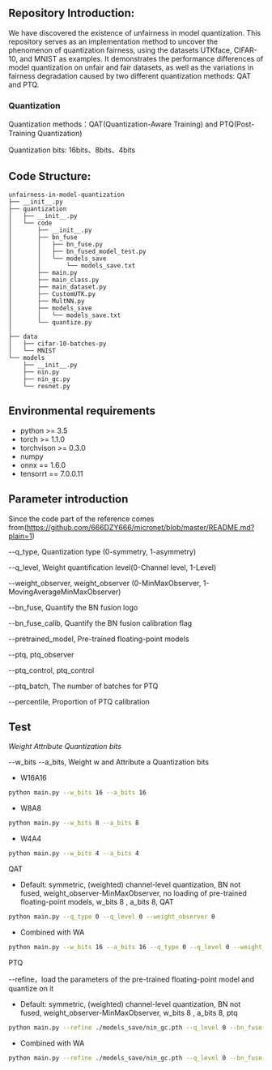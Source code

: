 ## Repository Introduction:

We have discovered the existence of unfairness in model quantization. This repository serves as an implementation method to uncover the phenomenon of quantization fairness, using the datasets UTKface, CIFAR-10, and MNIST as examples. It demonstrates the performance differences of model quantization on unfair and fair datasets, as well as the variations in fairness degradation caused by two different quantization methods: QAT and PTQ.

### Quantization

Quantization methods：QAT(Quantization-Aware Training) and PTQ(Post-Training Quantization)

Quantization bits: 16bits、8bits、4bits

## Code Structure:



```
unfairness-in-model-quantization
├── __init__.py
├── quantization
│   ├── __init__.py
│   └── code
│       ├── __init__.py
│       ├── bn_fuse
│       │   ├── bn_fuse.py
│       │   ├── bn_fused_model_test.py
│       │   └── models_save
│       │       └── models_save.txt
│       ├── main.py
│       ├── main_class.py
│       ├── main_dataset.py
│       ├── CustomUTK.py
│       ├── MultNN.py
│       ├── models_save
│       │   └── models_save.txt
│       └── quantize.py
│           
├── data
│   ├── cifar-10-batches-py
│   └── MNIST
└── models
    ├── __init__.py
    ├── nin.py
    ├── nin_gc.py
    └── resnet.py

```

## Environmental requirements

- python >= 3.5
- torch >= 1.1.0
- torchvison >= 0.3.0
- numpy
- onnx == 1.6.0
- tensorrt == 7.0.0.11

## Parameter introduction

Since the code part of the reference comes from(https://github.com/666DZY666/micronet/blob/master/README.md?plain=1)

--q_type, Quantization type (0-symmetry, 1-asymmetry)

--q_level, Weight quantification level(0-Channel level, 1-Level)

--weight_observer, weight_observer (0-MinMaxObserver, 1-MovingAverageMinMaxObserver)

--bn_fuse, Quantify the BN fusion logo

--bn_fuse_calib, Quantify the BN fusion calibration flag

--pretrained_model, Pre-trained floating-point models

--ptq, ptq_observer

--ptq_control, ptq_control

--ptq_batch, The number of batches for PTQ

--percentile, Proportion of PTQ calibration

## Test

*Weight Attribute Quantization bits*

--w_bits --a_bits, Weight w and Attribute a Quantization bits

- W16A16

```bash
python main.py --w_bits 16 --a_bits 16
```

- W8A8

```bash
python main.py --w_bits 8 --a_bits 8
```

- W4A4

```bash
python main.py --w_bits 4 --a_bits 4
```

QAT

- Default: symmetric, (weighted) channel-level quantization, BN not fused, weight_observer-MinMaxObserver, no loading of pre-trained floating-point models, w_bits 8 , a_bits 8, QAT

```bash
python main.py --q_type 0 --q_level 0 --weight_observer 0
```

- Combined with WA

```bash
python main.py --w_bits 16 --a_bits 16 --q_type 0 --q_level 0 --weight_observer 0
```

PTQ

--refine，load the parameters of the pre-trained floating-point model and quantize on it

- Default: symmetric, (weighted) channel-level quantization, BN not fused, weight_observer-MinMaxObserver, w_bits 8 , a_bits 8, ptq

```bash
python main.py --refine ./models_save/nin_gc.pth --q_level 0 --bn_fuse --pretrained_model --ptq_control --ptq --batch_size 32
```

- Combined with WA

```bash
python main.py --refine ./models_save/nin_gc.pth --q_level 0 --bn_fuse --pretrained_model --ptq_control --ptq --batch_size 32 --w_bits 16 --a_bits 16
```

